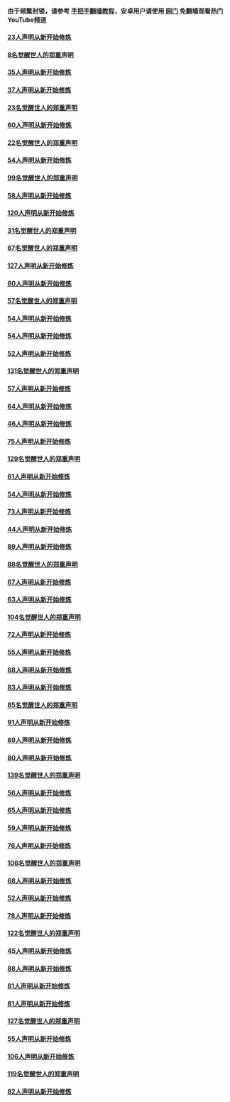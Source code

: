 #### 由于频繁封锁，请参考 [手把手翻墙教程](https://github.com/gfw-breaker/guides/wiki/)，安卓用户请使用 [网门](https://github.com/gfw-breaker/nogfw/blob/master/dl.md?t=02180200) 免翻墙观看热门YouTube频道 

#### [23人声明从新开始修炼](../pages/91/420884.md?t=02180200) 

#### [8名觉醒世人的郑重声明](../pages/91/420883.md?t=02180200) 

#### [35人声明从新开始修炼](../pages/91/420809.md?t=02180200) 

#### [37人声明从新开始修炼](../pages/91/420766.md?t=02180200) 

#### [23名觉醒世人的郑重声明](../pages/91/420765.md?t=02180200) 

#### [60人声明从新开始修炼](../pages/91/420727.md?t=02180200) 

#### [22名觉醒世人的郑重声明](../pages/91/420726.md?t=02180200) 

#### [54人声明从新开始修炼](../pages/91/420529.md?t=02180200) 

#### [99名觉醒世人的郑重声明](../pages/91/420528.md?t=02180200) 

#### [58人声明从新开始修炼](../pages/91/420198.md?t=02180200) 

#### [120人声明从新开始修炼](../pages/91/420141.md?t=02180200) 

#### [31名觉醒世人的郑重声明](../pages/91/420197.md?t=02180200) 

#### [67名觉醒世人的郑重声明](../pages/91/420140.md?t=02180200) 

#### [127人声明从新开始修炼](../pages/91/420082.md?t=02180200) 

#### [60人声明从新开始修炼](../pages/91/420081.md?t=02180200) 

#### [57名觉醒世人的郑重声明](../pages/91/420080.md?t=02180200) 

#### [54人声明从新开始修炼](../pages/91/419533.md?t=02180200) 

#### [54人声明从新开始修炼](../pages/91/419532.md?t=02180200) 

#### [52人声明从新开始修炼](../pages/91/419531.md?t=02180200) 

#### [131名觉醒世人的郑重声明](../pages/91/419530.md?t=02180200) 

#### [57人声明从新开始修炼](../pages/91/419430.md?t=02180200) 

#### [64人声明从新开始修炼](../pages/91/419429.md?t=02180200) 

#### [46人声明从新开始修炼](../pages/91/419428.md?t=02180200) 

#### [75人声明从新开始修炼](../pages/91/419427.md?t=02180200) 

#### [129名觉醒世人的郑重声明](../pages/91/419426.md?t=02180200) 

#### [61人声明从新开始修炼](../pages/91/419198.md?t=02180200) 

#### [54人声明从新开始修炼](../pages/91/419197.md?t=02180200) 

#### [73人声明从新开始修炼](../pages/91/419196.md?t=02180200) 

#### [44人声明从新开始修炼](../pages/91/419075.md?t=02180200) 

#### [89人声明从新开始修炼](../pages/91/419074.md?t=02180200) 

#### [88名觉醒世人的郑重声明](../pages/91/419195.md?t=02180200) 

#### [67人声明从新开始修炼](../pages/91/419073.md?t=02180200) 

#### [63人声明从新开始修炼](../pages/91/419072.md?t=02180200) 

#### [104名觉醒世人的郑重声明](../pages/91/419071.md?t=02180200) 

#### [72人声明从新开始修炼](../pages/91/418902.md?t=02180200) 

#### [55人声明从新开始修炼](../pages/91/418901.md?t=02180200) 

#### [68人声明从新开始修炼](../pages/91/418900.md?t=02180200) 

#### [83人声明从新开始修炼](../pages/91/418757.md?t=02180200) 

#### [85名觉醒世人的郑重声明](../pages/91/418899.md?t=02180200) 

#### [91人声明从新开始修炼](../pages/91/418756.md?t=02180200) 

#### [69人声明从新开始修炼](../pages/91/418755.md?t=02180200) 

#### [80人声明从新开始修炼](../pages/91/418754.md?t=02180200) 

#### [139名觉醒世人的郑重声明](../pages/91/418753.md?t=02180200) 

#### [56人声明从新开始修炼](../pages/91/418594.md?t=02180200) 

#### [65人声明从新开始修炼](../pages/91/418593.md?t=02180200) 

#### [59人声明从新开始修炼](../pages/91/418592.md?t=02180200) 

#### [76人声明从新开始修炼](../pages/91/418431.md?t=02180200) 

#### [106名觉醒世人的郑重声明](../pages/91/418591.md?t=02180200) 

#### [68人声明从新开始修炼](../pages/91/418430.md?t=02180200) 

#### [52人声明从新开始修炼](../pages/91/418429.md?t=02180200) 

#### [78人声明从新开始修炼](../pages/91/418428.md?t=02180200) 

#### [122名觉醒世人的郑重声明](../pages/91/418427.md?t=02180200) 

#### [45人声明从新开始修炼](../pages/91/418248.md?t=02180200) 

#### [88人声明从新开始修炼](../pages/91/418247.md?t=02180200) 

#### [81人声明从新开始修炼](../pages/91/418246.md?t=02180200) 

#### [81人声明从新开始修炼](../pages/91/418139.md?t=02180200) 

#### [127名觉醒世人的郑重声明](../pages/91/418245.md?t=02180200) 

#### [55人声明从新开始修炼](../pages/91/418138.md?t=02180200) 

#### [106人声明从新开始修炼](../pages/91/418137.md?t=02180200) 

#### [119名觉醒世人的郑重声明](../pages/91/418135.md?t=02180200) 

#### [82人声明从新开始修炼](../pages/91/418136.md?t=02180200) 

